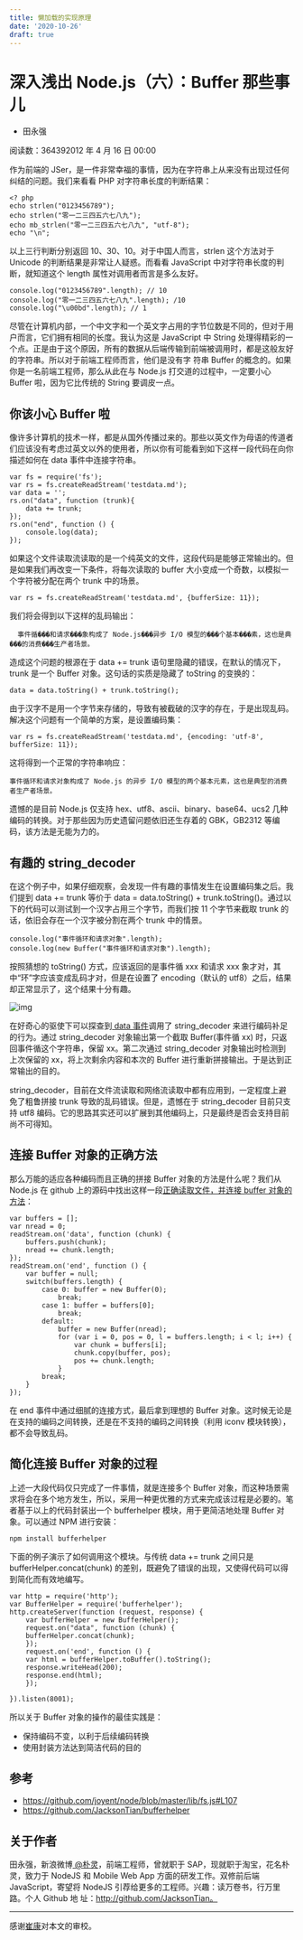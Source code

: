 ```yaml
---
title: 懒加载的实现原理
date: '2020-10-26'
draft: true
---
```


# 深入浅出 Node.js（六）：Buffer 那些事儿

- 田永强

阅读数：364392012 年 4 月 16 日 00:00

作为前端的 JSer，是一件非常幸福的事情，因为在字符串上从来没有出现过任何纠结的问题。我们来看看 PHP 对字符串长度的判断结果：

```
<? php
echo strlen("0123456789");
echo strlen("零一二三四五六七八九");
echo mb_strlen("零一二三四五六七八九", "utf-8");
echo "\n";
```

以上三行判断分别返回 10、30、10。对于中国人而言，strlen 这个方法对于 Unicode 的判断结果是非常让人疑惑。而看看 JavaScript 中对字符串长度的判断，就知道这个 length 属性对调用者而言是多么友好。

```
console.log("0123456789".length); // 10
console.log("零一二三四五六七八九".length); /10
console.log("\u00bd".length); // 1
```

尽管在计算机内部，一个中文字和一个英文字占用的字节位数是不同的，但对于用户而言，它们拥有相同的长度。我认为这是 JavaScript 中 String 处理得精彩的一个点。正是由于这个原因，所有的数据从后端传输到前端被调用时，都是这般友好的字符串。所以对于前端工程师而言，他们是没有字 符串 Buffer 的概念的。如果你是一名前端工程师，那么从此在与 Node.js 打交道的过程中，一定要小心 Buffer 啦，因为它比传统的 String 要调皮一点。

## 你该小心 Buffer 啦

像许多计算机的技术一样，都是从国外传播过来的。那些以英文作为母语的传道者们应该没有考虑过英文以外的使用者，所以你有可能看到如下这样一段代码在向你描述如何在 data 事件中连接字符串。

```
var fs = require('fs');
var rs = fs.createReadStream('testdata.md');
var data = '';
rs.on("data", function (trunk){
    data += trunk;
});
rs.on("end", function () {
    console.log(data);
});
```

如果这个文件读取流读取的是一个纯英文的文件，这段代码是能够正常输出的。但是如果我们再改变一下条件，将每次读取的 buffer 大小变成一个奇数，以模拟一个字符被分配在两个 trunk 中的场景。

```
var rs = fs.createReadStream('testdata.md', {bufferSize: 11});
```

我们将会得到以下这样的乱码输出：

```
  事件循���和请求���象构成了 Node.js���异步 I/O 模型的���个基本���素，这也是典���的消费���生产者场景。
```

造成这个问题的根源在于 data += trunk 语句里隐藏的错误，在默认的情况下，trunk 是一个 Buffer 对象。这句话的实质是隐藏了 toString 的变换的：

```
data = data.toString() + trunk.toString();
```

由于汉字不是用一个字节来存储的，导致有被截破的汉字的存在，于是出现乱码。解决这个问题有一个简单的方案，是设置编码集：

```
var rs = fs.createReadStream('testdata.md', {encoding: 'utf-8', bufferSize: 11});
```

这将得到一个正常的字符串响应：

```
事件循环和请求对象构成了 Node.js 的异步 I/O 模型的两个基本元素，这也是典型的消费者生产者场景。
```

遗憾的是目前 Node.js 仅支持 hex、utf8、ascii、binary、base64、ucs2 几种编码的转换。对于那些因为历史遗留问题依旧还生存着的 GBK，GB2312 等编码，该方法是无能为力的。

## 有趣的 string_decoder

在这个例子中，如果仔细观察，会发现一件有趣的事情发生在设置编码集之后。我们提到 data += trunk 等价于 data = data.toString() + trunk.toString()。通过以下的代码可以测试到一个汉字占用三个字节，而我们按 11 个字节来截取 trunk 的话，依旧会存在一个汉字被分割在两个 trunk 中的情景。

```
console.log("事件循环和请求对象".length);
console.log(new Buffer("事件循环和请求对象").length);
```

按照猜想的 toString() 方式，应该返回的是事件循 xxx 和请求 xxx 象才对，其中“环”字应该变成乱码才对，但是在设置了 encoding（默认的 utf8）之后，结果却正常显示了，这个结果十分有趣。

![img](https://static001.infoq.cn/resource/image/f7/c3/f792578dd3a3b4b63d6c24c0cc27aac3.png)

在好奇心的驱使下可以探查到[ data 事件](https://github.com/joyent/node/blob/master/lib/fs.js#L1237)调用了 string_decoder 来进行编码补足的行为。通过 string_decoder 对象输出第一个截取 Buffer(事件循 xx) 时，只返回事件循这个字符串，保留 xx。第二次通过 string_decoder 对象输出时检测到上次保留的 xx，将上次剩余内容和本次的 Buffer 进行重新拼接输出。于是达到正常输出的目的。

string_decoder，目前在文件流读取和网络流读取中都有应用到，一定程度上避免了粗鲁拼接 trunk 导致的乱码错误。但是，遗憾在于 string_decoder 目前只支持 utf8 编码。它的思路其实还可以扩展到其他编码上，只是最终是否会支持目前尚不可得知。

## 连接 Buffer 对象的正确方法

那么万能的适应各种编码而且正确的拼接 Buffer 对象的方法是什么呢？我们从 Node.js 在 github 上的源码中找出这样一段[正确读取文件，并连接 buffer 对象的方法](https://github.com/joyent/node/blob/master/lib/fs.js#L107)：

```
var buffers = [];
var nread = 0;
readStream.on('data', function (chunk) {
    buffers.push(chunk);
    nread += chunk.length;
});
readStream.on('end', function () {
    var buffer = null;
    switch(buffers.length) {
        case 0: buffer = new Buffer(0);
            break;
        case 1: buffer = buffers[0];
            break;
        default:
            buffer = new Buffer(nread);
            for (var i = 0, pos = 0, l = buffers.length; i < l; i++) {
                var chunk = buffers[i];
                chunk.copy(buffer, pos);
                pos += chunk.length;
            }
        break;
    }
});
```

在 end 事件中通过细腻的连接方式，最后拿到理想的 Buffer 对象。这时候无论是在支持的编码之间转换，还是在不支持的编码之间转换（利用 iconv 模块转换），都不会导致乱码。

## 简化连接 Buffer 对象的过程

上述一大段代码仅只完成了一件事情，就是连接多个 Buffer 对象，而这种场景需求将会在多个地方发生，所以，采用一种更优雅的方式来完成该过程是必要的。笔者基于以上的代码封装出一个 bufferhelper 模块，用于更简洁地处理 Buffer 对象。可以通过 NPM 进行安装：

```
npm install bufferhelper
```

下面的例子演示了如何调用这个模块。与传统 data += trunk 之间只是 bufferHelper.concat(chunk) 的差别，既避免了错误的出现，又使得代码可以得到简化而有效地编写。

```
var http = require('http');
var BufferHelper = require('bufferhelper');
http.createServer(function (request, response) {
    var bufferHelper = new BufferHelper();
    request.on("data", function (chunk) {
    bufferHelper.concat(chunk);
    });
    request.on('end', function () {
    var html = bufferHelper.toBuffer().toString();
    response.writeHead(200);
    response.end(html);
    });

}).listen(8001);
```

所以关于 Buffer 对象的操作的最佳实践是：

- 保持编码不变，以利于后续编码转换
- 使用封装方法达到简洁代码的目的

## 参考

- https://github.com/joyent/node/blob/master/lib/fs.js#L107
- https://github.com/JacksonTian/bufferhelper

## 关于作者

田永强，新浪微博[ @朴灵](http://weibo.com/shyvo)，前端工程师，曾就职于 SAP，现就职于淘宝，花名朴灵，致力于 NodeJS 和 Mobile Web App 方面的研发工作。双修前后端 JavaScript，寄望将 NodeJS 引荐给更多的工程师。兴趣：读万卷书，行万里路。个人 Github 地 址：http://github.com/JacksonTian。

---

感谢[崔康](http://www.infoq.com/cn/bycategory.action?authorName=崔康)对本文的审校。
